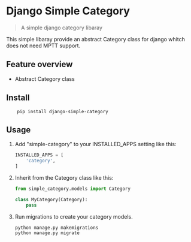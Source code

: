 # Django Simple Category

> A simple django category libaray

This simple libaray provide an abstract Category class for django whitch does not need MPTT support.

## Feature overview

- Abstract Category class

## Install

```shell
    pip install django-simple-category
```

## Usage

1. Add "simple-category" to your INSTALLED_APPS setting like this:

    ```python
    INSTALLED_APPS = [
        'category',
    ]
    ```

2. Inherit from the Category class like this:

    ```python
    from simple_category.models import Category

    class MyCategory(Category):
        pass
    ```

3. Run migrations to create your category models.

    ```shell
    python manage.py makemigrations
    python manage.py migrate
    ```
